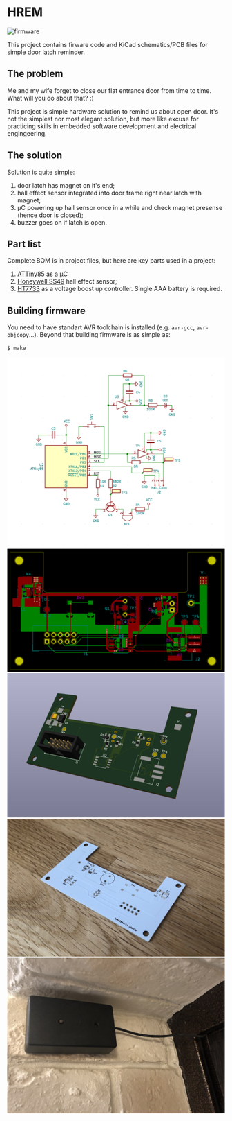 # HREM

![firmware](https://github.com/bazhenov/hrem/workflows/firmware/badge.svg)

This project contains firware code and KiCad schematics/PCB files for simple door latch reminder.

## The problem

Me and my wife forget to close our flat entrance door from time to time. What will you do about that? :)

This project is simple hardware solution to remind us about open door. It's not the simplest nor most elegant solution, but more like excuse for practicing skills in embedded software development and electrical engingeering.

## The solution

Solution is quite simple:

1. door latch has magnet on it's end;
1. hall effect sensor integrated into door frame right near latch with magnet;
1. μC powering up hall sensor once in a while and check magnet presense (hence door is closed);
1. buzzer goes on if latch is open.

## Part list

Complete BOM is in project files, but here are key parts used in a project:

1. [ATTiny85] as a μC
1. [Honeywell SS49][SS19] hall effect sensor;
1. [HT7733] as a voltage boost up controller. Single AAA battery is required.

## Building firmware

You need to have standart AVR toolchain is installed (e.g. `avr-gcc`, `avr-objcopy`...). Beyond that building firmware is as simple as:

```
$ make
```

![schematics](./images/img3.png)
![PCB](./images/img1.png)
![PCB](./images/img2.png)
![PCB](./images/IMG_5542.jpg)
![Assembled](./images/IMG_4037.jpg)

[SS19]: https://eu.mouser.com/datasheet/2/187/SS49-1168552.pdf
[HT7733]: https://img.ozdisan.com/ETicaret_Dosya/349361_8060324.pdf
[attiny85]: https://ww1.microchip.com/downloads/en/DeviceDoc/Atmel-2586-AVR-8-bit-Microcontroller-ATtiny25-ATtiny45-ATtiny85_Datasheet.pdf
